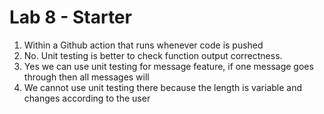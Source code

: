 # Lab 8 - Starter
1. Within a Github action that runs whenever code is pushed 
2. No. Unit testing is better to check function output correctness.
3. Yes we can use unit testing for message feature, if one message goes through then all messages will
4. We cannot use unit testing there because the length is variable and changes according to the user